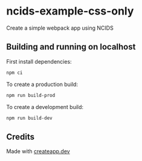 # ncids-example-css-only

Create a simple webpack app using NCIDS

## Building and running on localhost

First install dependencies:

```sh
npm ci
```

To create a production build:

```sh
npm run build-prod
```

To create a development build:

```sh
npm run build-dev
```

## Credits

Made with [createapp.dev](https://createapp.dev/)
